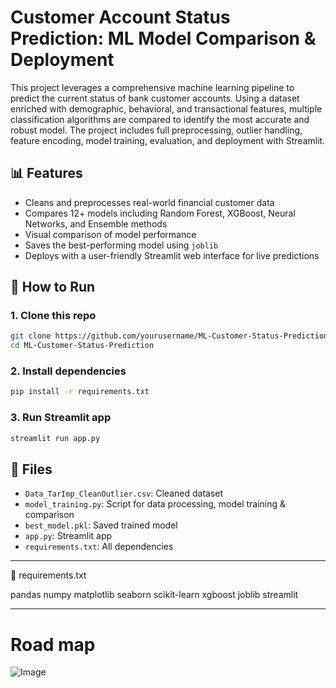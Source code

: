 # Customer Account Status Prediction: ML Model Comparison & Deployment

This project leverages a comprehensive machine learning pipeline to predict the current status of bank customer accounts. Using a dataset enriched with demographic, behavioral, and transactional features, multiple classification algorithms are compared to identify the most accurate and robust model. The project includes full preprocessing, outlier handling, feature encoding, model training, evaluation, and deployment with Streamlit.

## 📊 Features
- Cleans and preprocesses real-world financial customer data
- Compares 12+ models including Random Forest, XGBoost, Neural Networks, and Ensemble methods
- Visual comparison of model performance
- Saves the best-performing model using `joblib`
- Deploys with a user-friendly Streamlit web interface for live predictions

## 🚀 How to Run

### 1. Clone this repo
```bash
git clone https://github.com/yourusername/ML-Customer-Status-Prediction.git
cd ML-Customer-Status-Prediction
```

### 2. Install dependencies
```bash
pip install -r requirements.txt
```

### 3. Run Streamlit app
```bash
streamlit run app.py
```

## 📁 Files
- `Data_TarImp_CleanOutlier.csv`: Cleaned dataset
- `model_training.py`: Script for data processing, model training & comparison
- `best_model.pkl`: Saved trained model
- `app.py`: Streamlit app
- `requirements.txt`: All dependencies

---

📄 requirements.txt

pandas
numpy
matplotlib
seaborn
scikit-learn
xgboost
joblib
streamlit

---
# Road map 
![Image](https://github.com/user-attachments/assets/a05b6abd-b2f9-4d64-bf6f-7938af1cac05)

